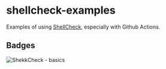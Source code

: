 # shellcheck-examples

Examples of using [ShellCheck](https://github.com/koalaman/shellcheck), especially with Github Actions.

## Badges

![ShekkCheck - basics](https://github.com/paul-e-allen/shellcheck-examples/actions/workflows/shellcheck.yml/badge.svg)
